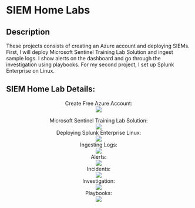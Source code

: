 <h1>SIEM Home Labs</h1>

 

<h2>Description</h2>
These projects consists of creating an Azure account and deploying SIEMs. First, I will deploy Microsoft Sentinel Training Lab Solution and ingest sample logs. I show alerts on the dashboard and go through the investigation using playbooks. For my second project, I set up Splunk Enterprise on Linux.
<br />



<h2>SIEM Home Lab Details:</h2>

<p align="center">
Create Free Azure Account: <br/>
<img src=
<br />
<br />
<p align="center">
 Microsoft Sentinel Training Lab Solution: <br/>
<img src=
<br />
<br />
Deploying Splunk Enterprise Linux: <br/>
<img src=
<br />
<br />
Ingesting Logs:  <br/>
<img src=
<br />
<br />
Alerts: <br/>
<img src=
<br />
<br />
Incidents:  <br/>
<img src=
<br />
<br />
Investigation:  <br/>
<img src=
<br />
<br />
Playbooks:  <br/>
<img src=
<br />
<br />

<!--
 ```diff
- text in red
+ text in green
! text in orange
# text in gray
@@ text in purple (and bold)@@
```
--!>
